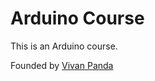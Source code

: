 # Arduino Course

This is an Arduino course. 

Founded by [Vivan Panda](https://github.com/vivanpanda)